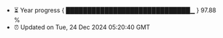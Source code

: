 - ⏳ Year progress { █████████████████████████████▁ } 97.88 %
- ⏰ Updated on Tue, 24 Dec 2024 05:20:40 GMT

